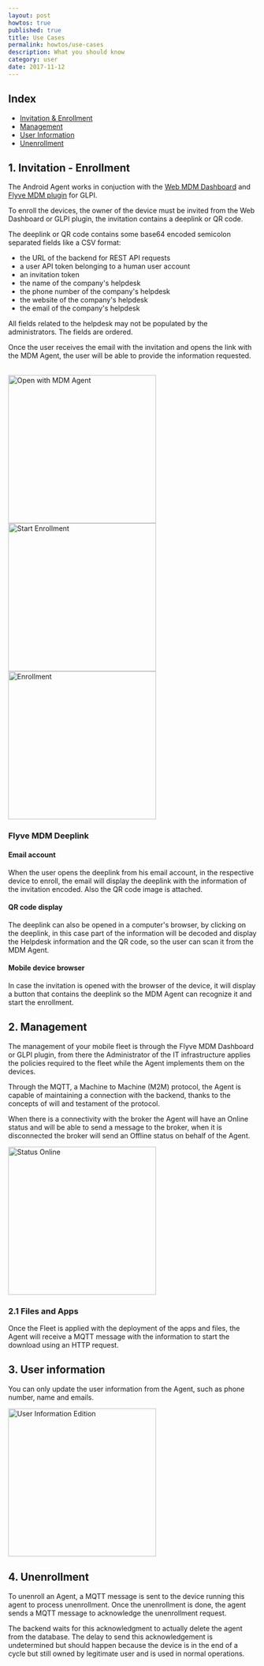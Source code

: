 ```yaml
---
layout: post
howtos: true
published: true
title: Use Cases
permalink: howtos/use-cases
description: What you should know
category: user
date: 2017-11-12
---
```

## Index

* [Invitation & Enrollment](#1)
* [Management](#2)
* [User Information](#3)
* [Unenrollment](#4)

## <a name="1"></a>1. Invitation - Enrollment

The Android Agent works in conjuction with the [Web MDM Dashboard](http://flyve.org/web-mdm-dashboard/) and [Flyve MDM plugin](http://flyve.org/glpi-plugin/) for GLPI.

To enroll the devices, the owner of the device must be invited from the Web Dashboard or GLPI plugin, the invitation contains a deeplink or QR code.

The deeplink or QR code contains some base64 encoded semicolon separated fields like a CSV format:

* the URL of the backend for REST API requests
* a user API token belonging to a human user account
* an invitation token
* the name of the company's helpdesk
* the phone number of the company's helpdesk
* the website of the company's helpdesk
* the email of the company's helpdesk

All fields related to the helpdesk may not be populated by the administrators. The fields are ordered.

Once the user receives the email with the invitation and opens the link with the MDM Agent, the user will be able to provide the information requested.

<br />

<div>
<img src="{{ 'images/screenshots/open-with.png' | absolute_url }}" alt="Open with MDM Agent" width="300">

<img src="{{ 'images/screenshots/start-enrollment.png' | absolute_url }}" alt="Start Enrollment" width="300">

<img src="{{ 'images/screenshots/enrollment.png' | absolute_url }}" alt="Enrollment" width="300">
</div>

### Flyve MDM Deeplink

#### Email account

When the user opens the deeplink from his email account, in the respective device to enroll, the email will display the deeplink with the information of the invitation encoded. Also the QR code image is attached.

#### QR code display

The deeplink can also be opened in a computer's browser, by clicking on the deeplink, in this case part of the information will be decoded and display the Helpdesk information and the QR code, so the user can scan it from the MDM Agent.

#### Mobile device browser

In case the invitation is opened with the browser of the device, it will display a button that contains the deeplink so the MDM Agent can recognize it and start the enrollment.

## <a name="2"></a>2. Management

The management of your mobile fleet is through the Flyve MDM Dashboard or GLPI plugin, from there the Administrator of the IT infrastructure applies the policies required to the fleet while the Agent implements them on the devices.

Through the MQTT, a Machine to Machine (M2M) protocol, the Agent is capable of maintaining a connection with the backend, thanks to the concepts of will and testament of the protocol.

When there is a connectivity with the broker the Agent will have an Online status and will be able to send a message to the broker, when it is disconnected the broker will send an Offline status on behalf of the Agent.

<img src="{{ 'images/screenshots/information.png' | absolute_url }}" alt="Status Online" width="300">

### 2.1 Files and Apps

Once the Fleet is applied with the deployment of the apps and files, the Agent will receive a MQTT message with the information to start the download using an HTTP request.

## <a name="3"></a>3. User information

You can only update the user information from the Agent, such as phone number, name and emails.

<img src="{{ 'images/screenshots/user-information.png' | absolute_url }}" alt="User Information Edition" width="300">

## <a name="4"></a>4. Unenrollment

To unenroll an Agent, a MQTT message is sent to the device running this agent to process unenrollment. Once the unenrollment is done, the agent sends a MQTT message to acknowledge the unenrollment request.

The backend waits for this acknowledgment to actually delete the agent from the database. The delay to send this acknowledgement is undetermined but should happen because the device is in the end of a cycle but still owned by legitimate user and is used in normal operations.

